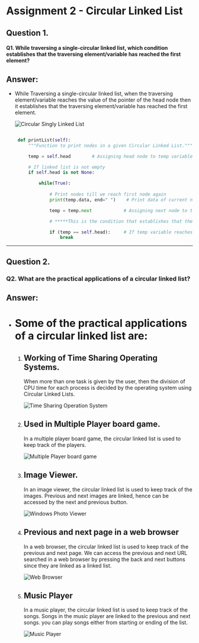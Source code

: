 # Assignment 2 - Circular Linked List

## Question 1.

#### Q1. While traversing a single-circular linked list, which condition establishes that the traversing element/variable has reached the first element?

## Answer:

- While Traversing a single-circular linked list, when the traversing element/variable reaches the value of the pointer of the head node then it establishes that the traversing element/variable has reached the first element.

    <!-- <img src="https://static.javatpoint.com/ds/images/circular-singly-linked-list.png" width=500> -->

    ![Circular Singly Linked List](https://static.javatpoint.com/ds/images/circular-singly-linked-list.png)

   ```python

    def printList(self):
        """Function to print nodes in a given Circular Linked List."""

        temp = self.head        # Assigning head node to temp variable.
  
        # If linked list is not empty
        if self.head is not None:

            while(True):
            
                # Print nodes till we reach first node again
                print(temp.data, end=" ")    # Print data of current node.

                temp = temp.next            # Assigning next node to temp variable.

                # *****This is the condition that establishes that the traversing element/variable has reached the first element.*****
   
                if (temp == self.head):     # If temp variable reaches head node again.
                    break
   ```

---

## Question 2.

### Q2. What are the practical applications of a circular linked list?

## Answer:

- # Some of the practical applications of a circular linked list are:
    
    1. ## Working of Time Sharing Operating Systems.
        
        When more than one task is given by the user, then the division of CPU time for each process is decided by the operating system using Circular Linked Lists.

        <!-- <img src="https://d1whtlypfis84e.cloudfront.net/guides/wp-content/uploads/2021/01/04130304/Screenshot-856-768x418.png" width=500> -->

        ![Time Sharing Operation System](https://d1whtlypfis84e.cloudfront.net/guides/wp-content/uploads/2021/01/04130304/Screenshot-856-768x418.png)

    2. ## Used in Multiple Player board game.
        In a multiple player board game, the circular linked list is used to keep track of the players.

        <!-- <img src="https://herluf-ba.github.io/images/turn-based/chess-position.webp" width=500> -->

        ![Multiple Player board game](https://herluf-ba.github.io/images/turn-based/chess-position.webp)

    3. ## Image Viewer.
        
        In an image viewer, the circular linked list is used to keep track of the images. Previous and next images are linked, hence can be accessed by the next and previous button.

        <!-- <img src="https://www.techsupportall.com/wp-content/uploads/2018/11/Windows-Photo-Viewer.png" width=500> -->

        ![Windows Photo Viewer](https://www.techsupportall.com/wp-content/uploads/2018/11/Windows-Photo-Viewer.png)

    4. ## Previous and next page in a web browser

        In a web browser, the circular linked list is used to keep track of the previous and next page. We can access the previous and next URL searched in a web browser by pressing the back and next buttons since they are linked as a linked list.

        <!-- <img src="https://www.pcworld.com/wp-content/uploads/2021/09/pcw-broswers-hero-100838277-orig.jpg?resize=1240%2C826&quality=50&strip=all" width=500> -->

        ![Web Browser](https://www.pcworld.com/wp-content/uploads/2021/09/pcw-broswers-hero-100838277-orig.jpg?resize=1240%2C826&quality=50&strip=all)

    5. ## Music Player
    
        In a music player, the circular linked list is used to keep track of the songs. Songs in the music player are linked to the previous and next songs. you can play songs either from starting or ending of the list.

        <!-- <img src="https://i.pinimg.com/originals/39/e5/fe/39e5fe1aa42d87d29fd9810faa6afba2.jpg" width =500> -->

        ![Music Player](https://i.pinimg.com/originals/39/e5/fe/39e5fe1aa42d87d29fd9810faa6afba2.jpg)
